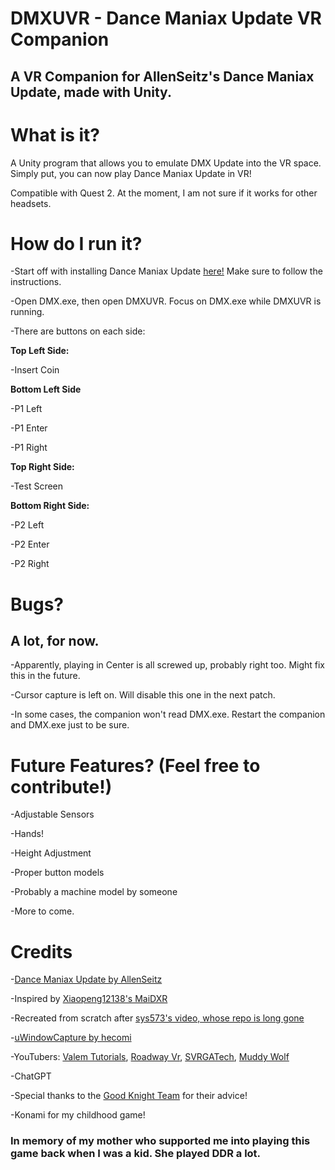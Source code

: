# DMXUVR - Dance Maniax Update VR Companion
## A VR Companion for AllenSeitz's Dance Maniax Update, made with Unity.

# What is it?
A Unity program that allows you to emulate DMX Update into the VR space. Simply put, you can now play Dance Maniax Update in VR!

Compatible with Quest 2. At the moment, I am not sure if it works for other headsets.

# How do I run it?
-Start off with installing Dance Maniax Update [here!](https://github.com/AllenSeitz/dance-maniax-update) Make sure to follow the instructions.

-Open DMX.exe, then open DMXUVR. Focus on DMX.exe while DMXUVR is running.

-There are buttons on each side:

**Top Left Side:**

-Insert Coin

**Bottom Left Side**

-P1 Left

-P1 Enter

-P1 Right

**Top Right Side:**

-Test Screen

**Bottom Right Side:**

-P2 Left

-P2 Enter

-P2 Right

# Bugs?

## A lot, for now.

-Apparently, playing in Center is all screwed up, probably right too. Might fix this in the future.

-Cursor capture is left on. Will disable this one in the next patch.

-In some cases, the companion won't read DMX.exe. Restart the companion and DMX.exe just to be sure.

# Future Features? (Feel free to contribute!)

-Adjustable Sensors

-Hands!

-Height Adjustment

-Proper button models

-Probably a machine model by someone

-More to come.

# Credits

-[Dance Maniax Update by AllenSeitz](https://github.com/AllenSeitz/dance-maniax-update)

-Inspired by [Xiaopeng12138's MaiDXR](https://github.com/xiaopeng12138/MaiDXR)

-Recreated from scratch after [sys573's video, whose repo is long gone](https://www.youtube.com/watch?v=-tT7i3TTLMw)

-[uWindowCapture by hecomi](https://github.com/hecomi/uWindowCapture?tab=readme-ov-file)

-YouTubers: [Valem Tutorials](https://www.youtube.com/@ValemTutorials), [Roadway Vr](https://www.youtube.com/@RoadwayVR), [SVRGATech](https://www.youtube.com/@SVRGATech), [Muddy Wolf](https://www.youtube.com/@MuddyWolf)

-ChatGPT

-Special thanks to the [Good Knight Team](https://store.steampowered.com/app/1281400/Good_Knight/) for their advice!

-Konami for my childhood game!

### In memory of my mother who supported me into playing this game back when I was a kid. She played DDR a lot.


